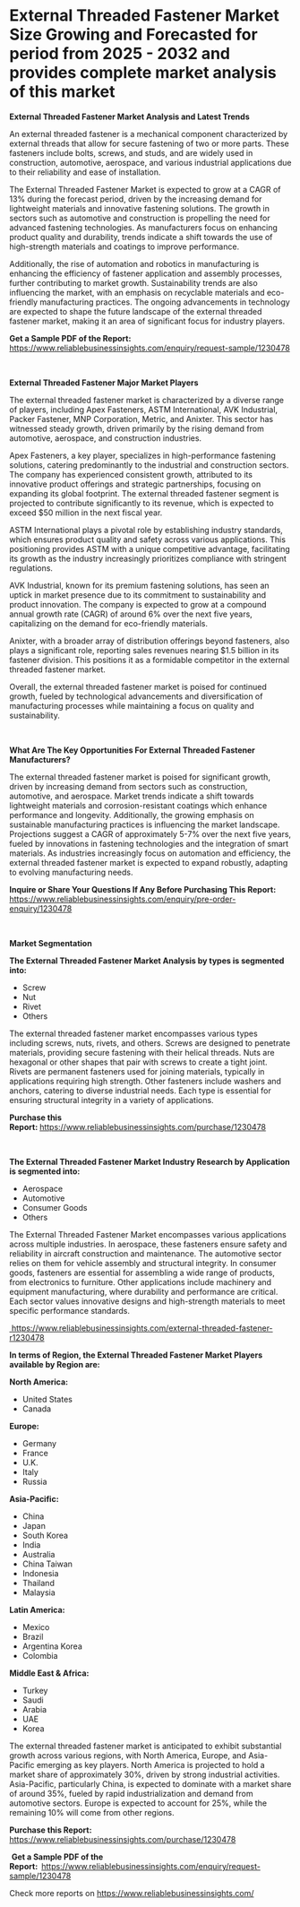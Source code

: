 <p><h1>External Threaded Fastener Market Size Growing and Forecasted for period from 2025 - 2032 and provides complete market analysis of this market</h1></p><p><strong>External Threaded Fastener Market Analysis and Latest Trends</strong></p>
<p><p>An external threaded fastener is a mechanical component characterized by external threads that allow for secure fastening of two or more parts. These fasteners include bolts, screws, and studs, and are widely used in construction, automotive, aerospace, and various industrial applications due to their reliability and ease of installation.</p><p>The External Threaded Fastener Market is expected to grow at a CAGR of 13% during the forecast period, driven by the increasing demand for lightweight materials and innovative fastening solutions. The growth in sectors such as automotive and construction is propelling the need for advanced fastening technologies. As manufacturers focus on enhancing product quality and durability, trends indicate a shift towards the use of high-strength materials and coatings to improve performance. </p><p>Additionally, the rise of automation and robotics in manufacturing is enhancing the efficiency of fastener application and assembly processes, further contributing to market growth. Sustainability trends are also influencing the market, with an emphasis on recyclable materials and eco-friendly manufacturing practices. The ongoing advancements in technology are expected to shape the future landscape of the external threaded fastener market, making it an area of significant focus for industry players.</p></p>
<p><strong>Get a Sample PDF of the Report:&nbsp;</strong> <a href="https://www.reliablebusinessinsights.com/enquiry/request-sample/1230478?utm_campaign=2768&utm_medium=2&utm_source=Github&utm_content=ia&utm_term=03042025&utm_id=external-threaded-fastener">https://www.reliablebusinessinsights.com/enquiry/request-sample/1230478</a></p>
<p>&nbsp;</p>
<p><strong>External Threaded Fastener Major Market Players</strong></p>
<p><p>The external threaded fastener market is characterized by a diverse range of players, including Apex Fasteners, ASTM International, AVK Industrial, Packer Fastener, MNP Corporation, Metric, and Anixter. This sector has witnessed steady growth, driven primarily by the rising demand from automotive, aerospace, and construction industries.</p><p>Apex Fasteners, a key player, specializes in high-performance fastening solutions, catering predominantly to the industrial and construction sectors. The company has experienced consistent growth, attributed to its innovative product offerings and strategic partnerships, focusing on expanding its global footprint. The external threaded fastener segment is projected to contribute significantly to its revenue, which is expected to exceed $50 million in the next fiscal year.</p><p>ASTM International plays a pivotal role by establishing industry standards, which ensures product quality and safety across various applications. This positioning provides ASTM with a unique competitive advantage, facilitating its growth as the industry increasingly prioritizes compliance with stringent regulations.</p><p>AVK Industrial, known for its premium fastening solutions, has seen an uptick in market presence due to its commitment to sustainability and product innovation. The company is expected to grow at a compound annual growth rate (CAGR) of around 6% over the next five years, capitalizing on the demand for eco-friendly materials.</p><p>Anixter, with a broader array of distribution offerings beyond fasteners, also plays a significant role, reporting sales revenues nearing $1.5 billion in its fastener division. This positions it as a formidable competitor in the external threaded fastener market.</p><p>Overall, the external threaded fastener market is poised for continued growth, fueled by technological advancements and diversification of manufacturing processes while maintaining a focus on quality and sustainability.</p></p>
<p>&nbsp;</p>
<p><strong>What Are The Key Opportunities For External Threaded Fastener Manufacturers?</strong></p>
<p><p>The external threaded fastener market is poised for significant growth, driven by increasing demand from sectors such as construction, automotive, and aerospace. Market trends indicate a shift towards lightweight materials and corrosion-resistant coatings which enhance performance and longevity. Additionally, the growing emphasis on sustainable manufacturing practices is influencing the market landscape. Projections suggest a CAGR of approximately 5-7% over the next five years, fueled by innovations in fastening technologies and the integration of smart materials. As industries increasingly focus on automation and efficiency, the external threaded fastener market is expected to expand robustly, adapting to evolving manufacturing needs.</p></p>
<p><strong>Inquire or Share Your Questions If Any Before Purchasing This Report:</strong> <a href="https://www.reliablebusinessinsights.com/enquiry/pre-order-enquiry/1230478?utm_campaign=2768&utm_medium=2&utm_source=Github&utm_content=ia&utm_term=03042025&utm_id=external-threaded-fastener">https://www.reliablebusinessinsights.com/enquiry/pre-order-enquiry/1230478</a></p>
<p>&nbsp;</p>
<p><strong>Market Segmentation</strong></p>
<p><strong>The External Threaded Fastener Market Analysis by types is segmented into:</strong></p>
<p><ul><li>Screw</li><li>Nut</li><li>Rivet</li><li>Others</li></ul></p>
<p><p>The external threaded fastener market encompasses various types including screws, nuts, rivets, and others. Screws are designed to penetrate materials, providing secure fastening with their helical threads. Nuts are hexagonal or other shapes that pair with screws to create a tight joint. Rivets are permanent fasteners used for joining materials, typically in applications requiring high strength. Other fasteners include washers and anchors, catering to diverse industrial needs. Each type is essential for ensuring structural integrity in a variety of applications.</p></p>
<p><strong>Purchase this Report:&nbsp;</strong><a href="https://www.reliablebusinessinsights.com/purchase/1230478?utm_campaign=2768&utm_medium=2&utm_source=Github&utm_content=ia&utm_term=03042025&utm_id=external-threaded-fastener">https://www.reliablebusinessinsights.com/purchase/1230478</a></p>
<p>&nbsp;</p>
<p><strong>The External Threaded Fastener Market Industry Research by Application is segmented into:</strong></p>
<p><ul><li>Aerospace</li><li>Automotive</li><li>Consumer Goods</li><li>Others</li></ul></p>
<p><p>The External Threaded Fastener Market encompasses various applications across multiple industries. In aerospace, these fasteners ensure safety and reliability in aircraft construction and maintenance. The automotive sector relies on them for vehicle assembly and structural integrity. In consumer goods, fasteners are essential for assembling a wide range of products, from electronics to furniture. Other applications include machinery and equipment manufacturing, where durability and performance are critical. Each sector values innovative designs and high-strength materials to meet specific performance standards.</p></p>
<p><a href="https://www.reliablebusinessinsights.com/external-threaded-fastener-r1230478?utm_campaign=2768&utm_medium=2&utm_source=Github&utm_content=ia&utm_term=03042025&utm_id=external-threaded-fastener">&nbsp;https://www.reliablebusinessinsights.com/external-threaded-fastener-r1230478</a></p>
<p><strong>In terms of Region, the External Threaded Fastener Market Players available by Region are:</strong></p>
<p>
    <p> <strong> North America: </strong>
        <ul>
            <li>United States</li>
            <li>Canada</li>
        </ul>
        </p> 
    <p> <strong> Europe: </strong>
        <ul>
            <li>Germany</li>
            <li>France</li>
            <li>U.K.</li>
            <li>Italy</li>
            <li>Russia</li>
        </ul>
        </p> 
    <p> <strong> Asia-Pacific: </strong>
        <ul>
            <li>China</li>
            <li>Japan</li>
            <li>South Korea</li>
            <li>India</li>
            <li>Australia</li>
            <li>China Taiwan</li>
            <li>Indonesia</li>
            <li>Thailand</li>
            <li>Malaysia</li>
        </ul>
        </p> 
    <p> <strong> Latin America: </strong>
        <ul>
            <li>Mexico</li>
            <li>Brazil</li>
            <li>Argentina Korea</li>
            <li>Colombia</li>
        </ul>
        </p> 
    <p> <strong> Middle East & Africa: </strong>
        <ul>
            <li>Turkey</li>
            <li>Saudi</li>
            <li>Arabia</li>
            <li>UAE</li>
            <li>Korea</li>
        </ul>
    </p>
    </p>
<p><p>The external threaded fastener market is anticipated to exhibit substantial growth across various regions, with North America, Europe, and Asia-Pacific emerging as key players. North America is projected to hold a market share of approximately 30%, driven by strong industrial activities. Asia-Pacific, particularly China, is expected to dominate with a market share of around 35%, fueled by rapid industrialization and demand from automotive sectors. Europe is expected to account for 25%, while the remaining 10% will come from other regions.</p></p>
<p><strong>Purchase this Report: </strong><a href="https://www.reliablebusinessinsights.com/purchase/1230478?utm_campaign=2768&utm_medium=2&utm_source=Github&utm_content=ia&utm_term=03042025&utm_id=external-threaded-fastener">https://www.reliablebusinessinsights.com/purchase/1230478</a></p>
<p>&nbsp;<strong>Get a Sample PDF of the Report:&nbsp;&nbsp;</strong><a href="https://www.reliablebusinessinsights.com/enquiry/request-sample/1230478?utm_campaign=2768&utm_medium=2&utm_source=Github&utm_content=ia&utm_term=03042025&utm_id=external-threaded-fastener">https://www.reliablebusinessinsights.com/enquiry/request-sample/1230478</a></p>
<p><strong></strong></p>
<p>Check more reports on <a href="https://www.reliablebusinessinsights.com/?utm_campaign=2768&utm_medium=2&utm_source=Github&utm_content=ia&utm_term=03042025&utm_id=external-threaded-fastener">https://www.reliablebusinessinsights.com/</a></p>